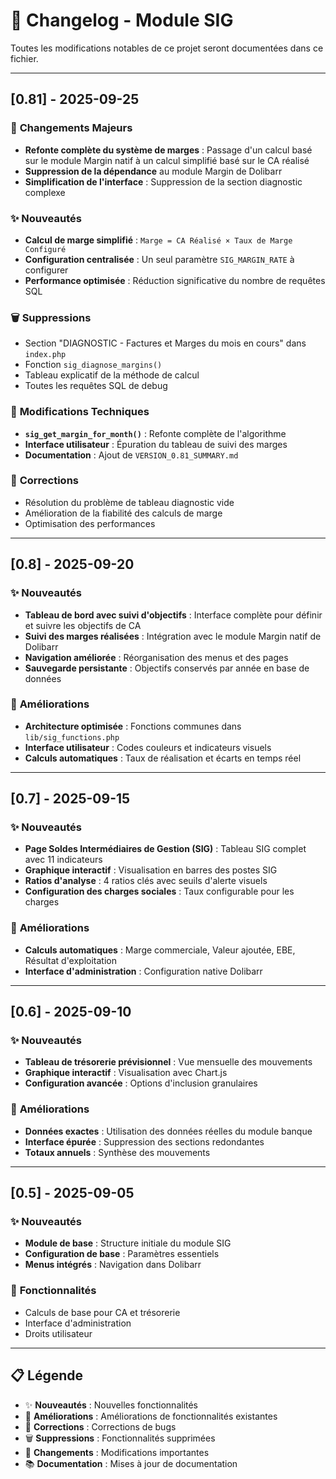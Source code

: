# 📝 Changelog - Module SIG

Toutes les modifications notables de ce projet seront documentées dans ce fichier.

---

## [0.81] - 2025-09-25

### 🔄 **Changements Majeurs**
- **Refonte complète du système de marges** : Passage d'un calcul basé sur le module Margin natif à un calcul simplifié basé sur le CA réalisé
- **Suppression de la dépendance** au module Margin de Dolibarr
- **Simplification de l'interface** : Suppression de la section diagnostic complexe

### ✨ **Nouveautés**
- **Calcul de marge simplifié** : `Marge = CA Réalisé × Taux de Marge Configuré`
- **Configuration centralisée** : Un seul paramètre `SIG_MARGIN_RATE` à configurer
- **Performance optimisée** : Réduction significative du nombre de requêtes SQL

### 🗑️ **Suppressions**
- Section "DIAGNOSTIC - Factures et Marges du mois en cours" dans `index.php`
- Fonction `sig_diagnose_margins()` 
- Tableau explicatif de la méthode de calcul
- Toutes les requêtes SQL de debug

### 🔧 **Modifications Techniques**
- **`sig_get_margin_for_month()`** : Refonte complète de l'algorithme
- **Interface utilisateur** : Épuration du tableau de suivi des marges
- **Documentation** : Ajout de `VERSION_0.81_SUMMARY.md`

### 🐛 **Corrections**
- Résolution du problème de tableau diagnostic vide
- Amélioration de la fiabilité des calculs de marge
- Optimisation des performances

---

## [0.8] - 2025-09-20

### ✨ **Nouveautés**
- **Tableau de bord avec suivi d'objectifs** : Interface complète pour définir et suivre les objectifs de CA
- **Suivi des marges réalisées** : Intégration avec le module Margin natif de Dolibarr
- **Navigation améliorée** : Réorganisation des menus et des pages
- **Sauvegarde persistante** : Objectifs conservés par année en base de données

### 🔧 **Améliorations**
- **Architecture optimisée** : Fonctions communes dans `lib/sig_functions.php`
- **Interface utilisateur** : Codes couleurs et indicateurs visuels
- **Calculs automatiques** : Taux de réalisation et écarts en temps réel

---

## [0.7] - 2025-09-15

### ✨ **Nouveautés**
- **Page Soldes Intermédiaires de Gestion (SIG)** : Tableau SIG complet avec 11 indicateurs
- **Graphique interactif** : Visualisation en barres des postes SIG
- **Ratios d'analyse** : 4 ratios clés avec seuils d'alerte visuels
- **Configuration des charges sociales** : Taux configurable pour les charges

### 🔧 **Améliorations**
- **Calculs automatiques** : Marge commerciale, Valeur ajoutée, EBE, Résultat d'exploitation
- **Interface d'administration** : Configuration native Dolibarr

---

## [0.6] - 2025-09-10

### ✨ **Nouveautés**
- **Tableau de trésorerie prévisionnel** : Vue mensuelle des mouvements
- **Graphique interactif** : Visualisation avec Chart.js
- **Configuration avancée** : Options d'inclusion granulaires

### 🔧 **Améliorations**
- **Données exactes** : Utilisation des données réelles du module banque
- **Interface épurée** : Suppression des sections redondantes
- **Totaux annuels** : Synthèse des mouvements

---

## [0.5] - 2025-09-05

### ✨ **Nouveautés**
- **Module de base** : Structure initiale du module SIG
- **Configuration de base** : Paramètres essentiels
- **Menus intégrés** : Navigation dans Dolibarr

### 🔧 **Fonctionnalités**
- Calculs de base pour CA et trésorerie
- Interface d'administration
- Droits utilisateur

---

## 📋 **Légende**

- ✨ **Nouveautés** : Nouvelles fonctionnalités
- 🔧 **Améliorations** : Améliorations de fonctionnalités existantes
- 🐛 **Corrections** : Corrections de bugs
- 🗑️ **Suppressions** : Fonctionnalités supprimées
- 🔄 **Changements** : Modifications importantes
- 📚 **Documentation** : Mises à jour de documentation